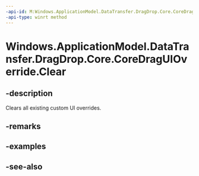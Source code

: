----api-id: M:Windows.ApplicationModel.DataTransfer.DragDrop.Core.CoreDragUIOverride.Clear
-api-type: winrt method
---<!-- Method syntaxpublic void Clear()--># Windows.ApplicationModel.DataTransfer.DragDrop.Core.CoreDragUIOverride.Clear## -descriptionClears all existing custom UI overrides.## -remarks## -examples## -see-also
